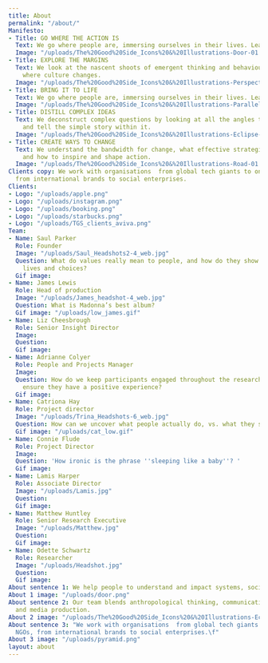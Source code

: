 ```yaml
---
title: About
permalink: "/about/"
Manifesto:
- Title: GO WHERE THE ACTION IS
  Text: We go where people are, immersing ourselves in their lives. Learning by doing.
  Image: "/uploads/The%20Good%20Side_Icons%20&%20Illustrations-Door-01.png"
- Title: EXPLORE THE MARGINS
  Text: We look at the nascent shoots of emergent thinking and behaviour. Exploring
    where culture changes.
  Image: "/uploads/The%20Good%20Side_Icons%20&%20Illustrations-Perspective-01.png"
- Title: BRING IT TO LIFE
  Text: We go where people are, immersing ourselves in their lives. Learning by doing.
  Image: "/uploads/The%20Good%20Side_Icons%20&%20Illustrations-Parallels-01.png"
- Title: DISTILL COMPLEX IDEAS
  Text: We deconstruct complex questions by looking at all the angles to discover
    and tell the simple story within it.
  Image: "/uploads/The%20Good%20Side_Icons%20&%20Illustrations-Eclipse-01-5d4516.png"
- Title: CREATE WAYS TO CHANGE
  Text: We understand the bandwidth for change, what effective strategies require
    and how to inspire and shape action.
  Image: "/uploads/The%20Good%20Side_Icons%20&%20Illustrations-Road-01.png"
Clients copy: We work with organisations  from global tech giants to one woman NGOs,
  from international brands to social enterprises.
Clients:
- Logo: "/uploads/apple.png"
- Logo: "/uploads/instagram.png"
- Logo: "/uploads/booking.png"
- Logo: "/uploads/starbucks.png"
- Logo: "/uploads/TGS_clients_aviva.png"
Team:
- Name: Saul Parker
  Role: Founder
  Image: "/uploads/Saul_Headshots2-4_web.jpg"
  Question: What do values really mean to people, and how do they show up in their
    lives and choices?
  Gif image: 
- Name: James Lewis
  Role: Head of production
  Image: "/uploads/James_headshot-4_web.jpg"
  Question: What is Madonna’s best album?
  Gif image: "/uploads/low_james.gif"
- Name: Liz Cheesbrough
  Role: Senior Insight Director
  Image: 
  Question: 
  Gif image: 
- Name: Adrianne Colyer
  Role: People and Projects Manager
  Image: 
  Question: How do we keep participants engaged throughout the research process and
    ensure they have a positive experience?
  Gif image: 
- Name: Catriona Hay
  Role: Project director
  Image: "/uploads/Trina_Headshots-6_web.jpg"
  Question: How can we uncover what people actually do, vs. what they say they do?
  Gif image: "/uploads/cat_low.gif"
- Name: Connie Flude
  Role: Project Director
  Image: 
  Question: 'How ironic is the phrase ''sleeping like a baby''? '
  Gif image: 
- Name: Lamis Harper
  Role: Associate Director
  Image: "/uploads/Lamis.jpg"
  Question: 
  Gif image: 
- Name: Matthew Huntley
  Role: Senior Research Executive
  Image: "/uploads/Matthew.jpg"
  Question: 
  Gif image: 
- Name: Odette Schwartz
  Role: Researcher
  Image: "/uploads/Headshot.jpg"
  Question: 
  Gif image: 
About sentence 1: We help people to understand and impact systems, society and culture.
About 1 image: "/uploads/door.png"
About sentence 2: Our team blends anthropological thinking, communications expertise
  and media production.
About 2 image: "/uploads/The%20Good%20Side_Icons%20&%20Illustrations-Eclipse-01.png"
About sentence 3: "We work with organisations  from global tech giants to one woman
  NGOs, from international brands to social enterprises.\f"
About 3 image: "/uploads/pyramid.png"
layout: about
---
```


